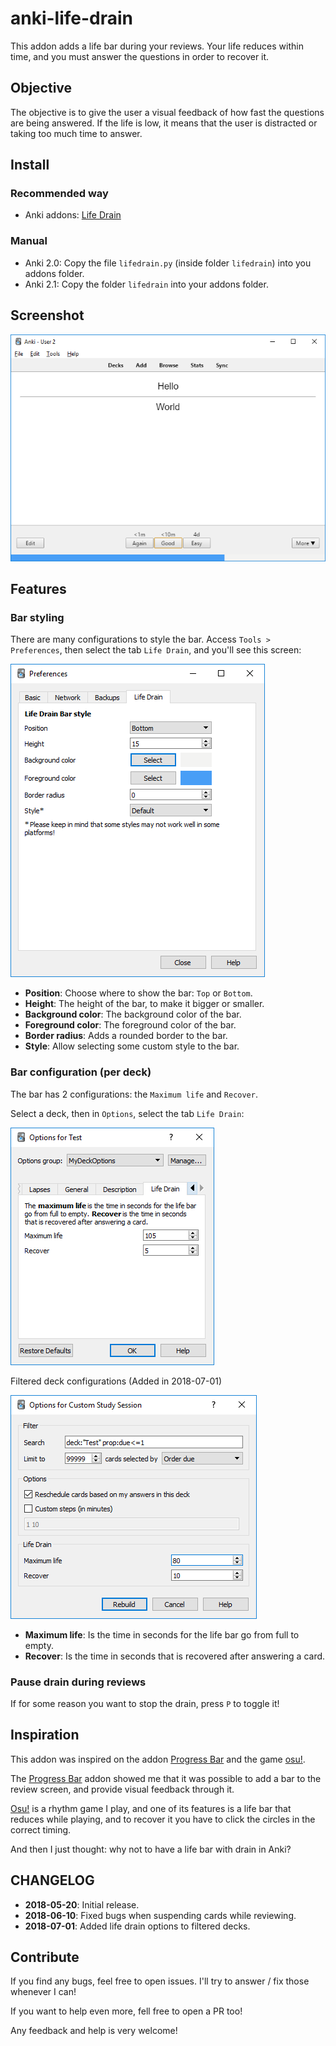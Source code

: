 # anki-life-drain

This addon adds a life bar during your reviews.
Your life reduces within time, and you must answer the questions in order to recover it.

## Objective

The objective is to give the user a visual feedback of how fast the questions are being answered.
If the life is low, it means that the user is distracted or taking too much time to answer.

## Install
### Recommended way
- Anki addons: [Life Drain](https://ankiweb.net/shared/info/715575551)

### Manual
- Anki 2.0: Copy the file `lifedrain.py` (inside folder `lifedrain`) into you addons folder.
- Anki 2.1: Copy the folder `lifedrain` into your addons folder.

## Screenshot

![Review](screenshots/review_screen.png)

## Features

### Bar styling

There are many configurations to style the bar.
Access `Tools > Preferences`, then select the tab `Life Drain`, and you'll see this screen:

![Preferences](screenshots/preferences.png)

- **Position**: Choose where to show the bar: `Top` or `Bottom`.
- **Height**: The height of the bar, to make it bigger or smaller.
- **Background color**: The background color of the bar.
- **Foreground color**: The foreground color of the bar.
- **Border radius**: Adds a rounded border to the bar.
- **Style**: Allow selecting some custom style to the bar.

### Bar configuration (per deck)

The bar has 2 configurations: the `Maximum life` and `Recover`.

Select a deck, then in `Options`, select the tab `Life Drain`:

![Deck options](screenshots/deck_options.png)

Filtered deck configurations (Added in 2018-07-01)

![Custom deck options](screenshots/custom_deck_options.png)

- **Maximum life**: Is the time in seconds for the life bar go from full to empty.
- **Recover**: Is the time in seconds that is recovered after answering a card.

### Pause drain during reviews

If for some reason you want to stop the drain, press `P` to toggle it!

## Inspiration

This addon was inspired on the addon [Progress Bar](https://ankiweb.net/shared/info/2091361802) and the game [osu!](https://osu.ppy.sh/).

The [Progress Bar](https://ankiweb.net/shared/info/2091361802) addon showed me that it was possible to add a bar to the review screen, and provide visual feedback through it.

[Osu!](https://osu.ppy.sh/) is a rhythm game I play, and one of its features is a life bar that reduces while playing, and to recover it you have to click the circles in the correct timing.

And then I just thought: why not to have a life bar with drain in Anki?

## CHANGELOG
- **2018-05-20**: Initial release.
- **2018-06-10**: Fixed bugs when suspending cards while reviewing.
- **2018-07-01**: Added life drain options to filtered decks.

## Contribute

If you find any bugs, feel free to open issues. I'll try to answer / fix those whenever I can!

If you want to help even more, fell free to open a PR too!

Any feedback and help is very welcome!
